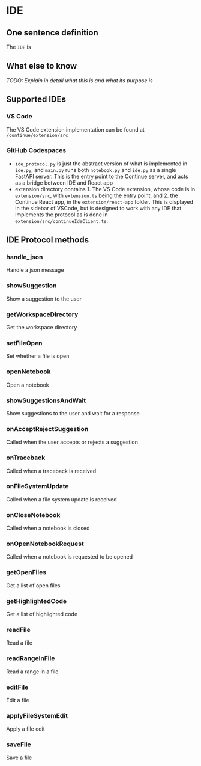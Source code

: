 # IDE

## One sentence definition

The `IDE` is 

## What else to know

*TODO: Explain in detail what this is and what its purpose is*

## Supported IDEs

### VS Code

The VS Code extension implementation can be found at `/continue/extension/src`

### GitHub Codespaces

- `ide_protocol.py` is just the abstract version of what is implemented in `ide.py`, and `main.py` runs both `notebook.py` and `ide.py` as a single FastAPI server. This is the entry point to the Continue server, and acts as a bridge between IDE and React app
- extension directory contains 1. The VS Code extension, whose code is in `extension/src`, with `extension.ts` being the entry point, and 2. the Continue React app, in the `extension/react-app` folder. This is displayed in the sidebar of VSCode, but is designed to work with any IDE that implements the protocol as is done in `extension/src/continueIdeClient.ts`.

## IDE Protocol methods

### handle_json

Handle a json message

### showSuggestion

Show a suggestion to the user

### getWorkspaceDirectory

Get the workspace directory

### setFileOpen

Set whether a file is open

### openNotebook

Open a notebook

### showSuggestionsAndWait

Show suggestions to the user and wait for a response

### onAcceptRejectSuggestion

Called when the user accepts or rejects a suggestion

### onTraceback

Called when a traceback is received

### onFileSystemUpdate

Called when a file system update is received

### onCloseNotebook

Called when a notebook is closed

### onOpenNotebookRequest

Called when a notebook is requested to be opened

### getOpenFiles

Get a list of open files

### getHighlightedCode

Get a list of highlighted code

### readFile

Read a file

### readRangeInFile

Read a range in a file

### editFile

Edit a file

### applyFileSystemEdit

Apply a file edit

### saveFile

Save a file